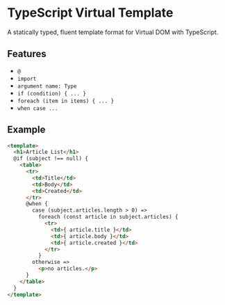 # TypeScript Virtual Template

A statically typed, fluent template format for Virtual DOM with TypeScript.

## Features

- `@`
- `import`
- `argument name: Type`
- `if (condition) { ... }`
- `foreach (item in items) { ... }`
- `when case ... `

## Example

```html
<template>
  <h1>Article List</h1>
  @if (subject !== null) {
    <table>
      <tr>
        <td>Title</td>
        <td>Body</td>
        <td>Created</td>
      </tr>
      @when {
        case (subject.articles.length > 0) =>
          foreach (const article in subject.articles) {
            <tr>
              <td>{ article.title }</td>
              <td>{ article.body }</td>
              <td>{ article.created }</td>
            </tr>
          }
        otherwise =>
          <p>no articles.</p>
      }
    </table>
  }
</template>
```
